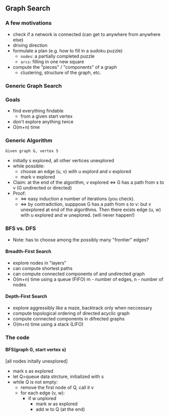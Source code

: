 ## Graph Search
### A few motivations
- check if a network is connected (can get to anywhere from anywhere else)
- driving direction
- formulate a plan (e.g. how to fill in a sudoku puzzle)
  - ``nodes``: a partially completed puzzle 
  - ``arcs``: filling in one new square
- compute the "pieces" / "components" of a graph
  - clustering, structure of the graph, etc.
  
### Generic Graph Search
### Goals
- find everything findable
  - from a given start vertex
- don't explore anything twice
- O(m+n) time

### Generic Algorithm 
``Given graph G, vertex S``
- initially s explored, all other vertices unexplored
- while possible:
  - choose an edge (u, v) with u explord and v explored
  - mark v explored
- Claim: at the end of the algorithm, v explored <=> G has a path from s to v (G undirected or directed)
- Proof: 
  - <=> easy induction a number of iterations (you check).    
  - <=> by contradiction, supppose G has a path from s to v: but v unexplored at end of the algorithms. Then there exists edge (u, w) with u explored and w uneplored. (will never happen!)

### BFS vs. DFS
- Note: has to choose among the possibly many "frontier" edges?
#### Breadth-First Search
- explore nodes in "layers"
- can compute shortest paths
- can compute connected components of and undirected graph
- O(m+n) time using a queue (FIFO) m - number of edges, n - number of nodes 
#### Depth-First Search
- explore aggressibly like a maze, backtrack only when neccessary
- compute topological ordering of directed acyclic graph
- compute connected components in difrected graphs
- O(m+n) time using a stack (LIFO)

### The code
#### BFS(graph G, start vertex s)
[all nodes initally unexplored]
- mark s as explored
- let Q=queue data strcture, initialized with s
- while Q is not empty:
  - remove the first node of Q, call it v
  - for each edge (v, w):
    - if w unplored
      - mark w as explored
      - add w to Q (at the end)
